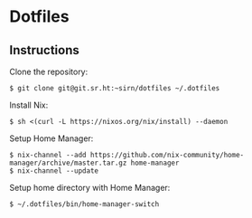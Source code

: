 # Dotfiles

## Instructions

Clone the repository:

```shell
$ git clone git@git.sr.ht:~sirn/dotfiles ~/.dotfiles
```

Install Nix:

```shell
$ sh <(curl -L https://nixos.org/nix/install) --daemon
```

Setup Home Manager:

```shell
$ nix-channel --add https://github.com/nix-community/home-manager/archive/master.tar.gz home-manager
$ nix-channel --update
```

Setup home directory with Home Manager:

```shell
$ ~/.dotfiles/bin/home-manager-switch
````
